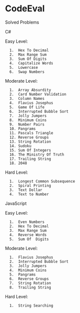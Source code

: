# CodeEval

Solved Problems 

C#

  Easy Level:  
  
      1.  Hex To Decimal
      2.  Max Range Sum
      3.  Sum Of Digits
      4.  Capitalize Words
      5.  Lowercase
      6.  Swap Numbers
    
  Moderate Level:
  
      1.  Array Absurdity
      2.  Card Number Validation
      3.  Column Names
      4.  Flavius Josephus
      5.  Game Of Life
      6.  Interrupted Bubble Sort
      7.  Jolly Jumpers
      8.  Minimum Coins
      9.  Number Pairs
      10. Pangrams
      11. Pascals Triangle
      12. Reverse Groups
      13. String Rotation
      14. Sudoku
      15. Sum Of Integers
      16. The Ministry Of Truth
      17. Trailing String
      18. 2048
    
  Hard Level:
  
      1.  Longest Common Subsequence
      2.  Spiral Printing
      3.  Text Dollar
      4.  Text to Number

JavaScript

  Easy Level:
  
      1.  Even Numbers
      2.  Hex To Decimal
      3.  Max Range Sum
      4.  Reverse Words
      5.  Sum Of  Digits
    
  Moderate Level:
  
      1.  Flavius Josephus
      2.  Interrupted Bubble Sort
      3.  Jolly Jumpers
      4.  Minimum Coins
      5.  Pangrams
      6.  Reverse Groups
      7.  String Rotation
      8.  Trailing String
    
  Hard Level:
  
      1.  String Searching